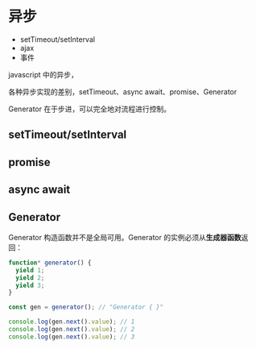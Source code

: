 # 异步

* setTimeout/setInterval
* ajax
* 事件

javascript 中的异步，

各种异步实现的差别，setTimeout、async await、promise、Generator


Generator 在于步进，可以完全地对流程进行控制。


## setTimeout/setInterval

## promise

## async await

## Generator

Generator 构造函数并不是全局可用。Generator 的实例必须从**生成器函数**返回：

```js
function* generator() {
  yield 1;
  yield 2;
  yield 3;
}

const gen = generator(); // "Generator { }"

console.log(gen.next().value); // 1
console.log(gen.next().value); // 2
console.log(gen.next().value); // 3
```

